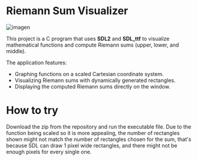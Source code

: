 # Riemann Sum Visualizer

![imagen](https://github.com/user-attachments/assets/f2be3d23-7f5e-45f9-a176-80ff00cdf036)


This project is a C program that uses **SDL2** and **SDL_ttf** to visualize mathematical functions and compute Riemann sums (upper, lower, and middle).

The application features:
- Graphing functions on a scaled Cartesian coordinate system.
- Visualizing Riemann sums with dynamically generated rectangles.
- Displaying the computed Riemann sums directly on the window.

# How to try

Download the zip from the repository and run the executable file. Due to the function being scaled so it is more appealing, the number of rectangles shown might not match the number of rectangles chosen for the sum, that's because SDL can draw 1 pixel wide rectangles, and there might not be enough pixels for every single one.
